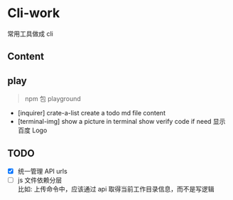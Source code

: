# Cli-work

常用工具做成 cli

## Content

## play

> npm 包 playground

- [inquirer] crate-a-list
  create a todo md file content
- [terminal-img] show a picture in terminal
  show verify code if need
  显示百度 Logo

## TODO

- [x] 统一管理 API urls
- [ ] js 文件依赖分层  
       比如: 上传命令中，应该通过 api 取得当前工作目录信息，而不是写逻辑
